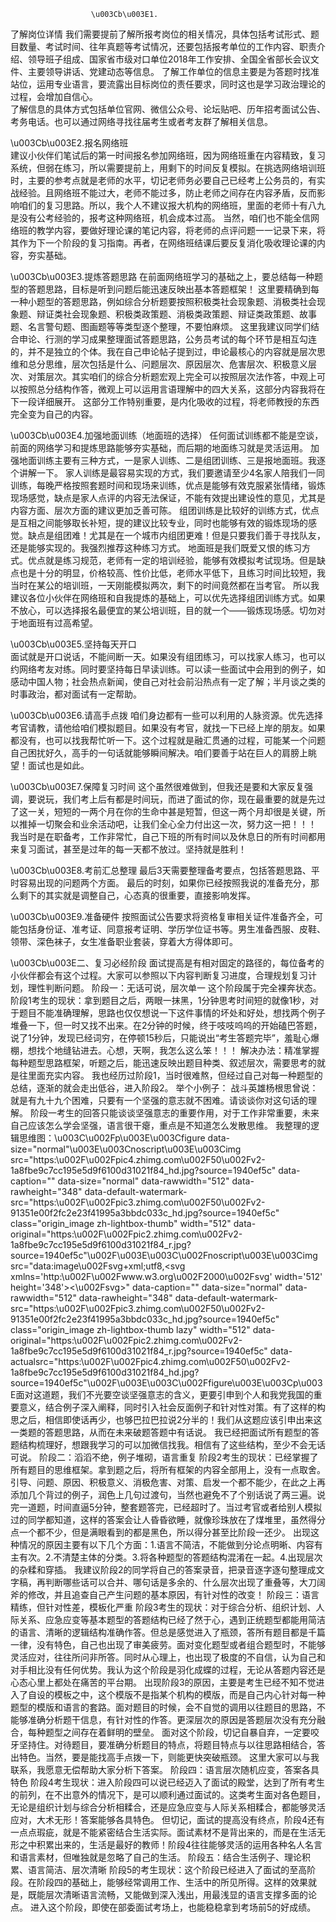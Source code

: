                       \u003Cb\u003E1.
了解岗位详情
我们需要提前了解所报考岗位的相关情况，具体包括考试形式、题目数量、考试时间、往年真题等考试情况，还要包括报考单位的工作内容、职责介绍、领导班子组成、国家省市级对口单位2018年工作安排、全国全省部长会议文件、主要领导讲话、党建动态等信息。
了解工作单位的信息主要是为答题时找准站位，运用专业语言，要流露出目标岗位的责任要求，同时这也是学习政治理论的过程，会增加自信心。                      
了解信息的具体方式包括单位官网、微信公众号、论坛贴吧、历年招考面试公告、考务电话。也可以通过网络寻找往届考生或者考友群了解相关信息。                     

 \u003Cb\u003E2.报名网络班                      
 建议小伙伴们笔试后的第一时间报名参加网络班，因为网络班重在内容精致，复习系统，但弱在练习，所以需要提前上，用剩下的时间反复模拟。在挑选网络培训班时，主要的参考点就是老师的水平，切记老师务必要自己已经考上公务员的，有实战经验。且网络班不能过大，老师不能过多，防止老师之间存在内容矛盾，反而影响咱们的复习思路。所以，我个人不建议报大机构的网络班，里面的老师十有八九是没有公考经验的，报考这种网络班，机会成本过高。                      当然，咱们也不能全信网络班的教学内容，要做好理论课的笔记内容，将老师的点评问题一一记录下来，将其作为下一个阶段的复习指南。再者，在网络班结课后要反复消化吸收理论课的内容，夯实基础。                      
 
 \u003Cb\u003E3.提炼答题思路                      在前面网络班学习的基础之上，要总结每一种题型的答题思路，目标是听到问题后能迅速反映出基本答题框架！                      这里要精确到每一种小题型的答题思路，例如综合分析题要按照积极类社会现象题、消极类社会现象题、辩证类社会现象题、积极类政策题、消极类政策题、辩证类政策题、故事题、名言警句题、图画题等等类型逐个整理，不要怕麻烦。                      这里我建议同学们结合申论、行测的学习成果整理面试答题思路，公务员考试的每个环节是相互勾连的，并不是独立的个体。我在自己申论帖子提到过，申论最核心的内容就是层次思维和总分思维，层次包括是什么、问题层次、原因层次、危害层次、积极意义层次、对策层次。其实咱们的综合分析题宏观上完全可以按照层次法作答，中观上可以按照总分结构作答，微观上可以运用言语理解中的四大关系，这部分内容我将在下一段详细展开。                      这部分工作特别重要，是内化吸收的过程，将老师教授的东西完全变为自己的内容。                      
 
 \u003Cb\u003E4.加强地面训练（地面班的选择）                      任何面试训练都不能是空谈，前面的网络学习和提炼思路能够夯实基础，而后期的地面练习就是灵活运用。                      加强地面训练主要有三种方式，一是家人训练、二是组团训练、三是报地面班。我逐个讲解一下。                      家人训练是最容易实现的方式，我们要邀请至少4名家人陪我们一同训练，每晚严格按照套题时间和现场来训练，优点是能够有效克服紧张情绪，锻炼现场感觉，缺点是家人点评的内容无法保证，不能有效提出建设性的意见，尤其是内容方面、层次方面的建议更加乏善可陈。                      组团训练是比较好的训练方式，优点是互相之间能够取长补短，提的建议比较专业，同时也能够有效的锻炼现场的感觉。缺点是组团难！尤其是在一个城市内组团更难！但是只要我们善于寻找队友，还是能够实现的。我强烈推荐这种练习方式。                      地面班是我们既爱又恨的练习方式。优点就是练习规范，老师有一定的培训经验，能够有效模拟考试现场。但是缺点也是十分的明显，价格较高、性价比低，老师水平低下，且练习时间比较短，我当时在某公的培训班，一天刚能模拟两次，剩下的时间竟然都在当考官。                      所以我建议各位小伙伴在网络班和自我提炼的基础上，可以优先选择组团训练方式。如果不放心，可以选择报名最便宜的某公培训班，目的就一个——锻炼现场感。切勿对于地面班有过高希望。                      
 
 
 \u003Cb\u003E5.坚持每天开口                      
 面试就是开口说话，不能间断一天。如果没有组团练习，可以找家人练习，也可以约网络考友对练。同时要坚持每日早读训练。可以读一些面试中会用到的例子，如感动中国人物；社会热点新闻，使自己对社会前沿热点有一定了解；半月谈之类的时事政治，都对面试有一定帮助。                      
 
 
 \u003Cb\u003E6.请高手点拨                      咱们身边都有一些可以利用的人脉资源。优先选择考官请教，请他给咱们模拟题目。如果没有考官，就找一下已经上岸的朋友。如果都没有，也可以找我帮忙听一下。这个过程就是融汇贯通的过程，可能某一个问题自己困扰好久，高手的一句话就能够瞬间解决。咱们要善于站在巨人的肩膀上眺望！面试也是如此。                      
 
 
 \u003Cb\u003E7.保障复习时间                      这个虽然很难做到，但我还是要和大家反复强调，要说玩，我们考上后有都是时间玩，而进了面试的你，现在最重要的就是先过了这一关，短短的一两个月在你的生命中甚是短暂，但这一两个月却很是关键，所以推掉一切聚会和业余活动吧，让我们全心全力付出这一次，努力这一把！！！                      我当时是在职备考，工作非常忙，自己下班的所有时间以及休息日的所有时间都用来复习面试，甚至是过年的每一天都不放过。坚持就是胜利！                      
 
 
 \u003Cb\u003E8.考前汇总整理                      最后3天需要整理备考要点，包括答题思路、平时容易出现的问题两个方面。                      最后的时刻，如果你已经按照我说的准备充分，那么剩下的其实就是调整自己，心态真的很重要，直接影响发挥。                      
 
 
 \u003Cb\u003E9.准备硬件                      按照面试公告要求将资格复审相关证件准备齐全，可能包括身份证、准考证、同意报考证明、学历学位证书等。男生准备西服、皮鞋、领带、深色袜子，女生准备职业套装，穿着大方得体即可。                      
 
 
 \u003Cb\u003E二、复习必经阶段                      面试提高是有相对固定的路径的，每位备考的小伙伴都会有这个过程。大家可以参照以下内容判断复习进度，合理规划复习计划，理性判断问题。                      阶段一：无话可说，层次单一                      这个阶段属于完全裸奔状态。                      阶段1考生的现状：拿到题目之后，两眼一抹黑，1分钟思考时间短的就像1秒，对于题目不能准确理解，思路也仅仅想说一下这件事情的坏处和好处，想找两个例子堆叠一下，但一时又找不出来。在2分钟的时候，终于吱吱呜呜的开始磕巴答题，说了1分钟，发现已经词穷，在停顿15秒后，只能说出“考生答题完毕”，羞耻心爆棚，想找个地缝钻进去。心想，天啊，我怎么这么笨！！！                      解决办法：精准掌握每种题型思路框架，听题之后，能迅速反映出题目种类、叙述层次，需要思考的就是往里面充实内容。                      我也经历过阶段1，当时很难熬，但经过自己对每一种题型的总结，逐渐的就会走出低谷，进入阶段2。                      举个小例子：                      战斗英雄杨根思曾说：就是有九十九个困难，只要有一个坚强的意志就不困难。请谈谈你对这句话的理解。                      阶段一考生的回答只能谈谈坚强意志的重要作用，对于工作非常重要，未来自己应该怎么学会坚强，语言很干瘪，重点是不知道怎么发散思维。                      我整理的逻辑思维图：\u003C\u002Fp\u003E\u003Cfigure data-size=\"normal\"\u003E\u003Cnoscript\u003E\u003Cimg src=\"https:\u002F\u002Fpic4.zhimg.com\u002F50\u002Fv2-1a8fbe9c7cc195e5d9f6100d31021f84_hd.jpg?source=1940ef5c\" data-caption=\"\" data-size=\"normal\" data-rawwidth=\"512\" data-rawheight=\"348\" data-default-watermark-src=\"https:\u002F\u002Fpic3.zhimg.com\u002F50\u002Fv2-91351e00f2fc2e23f41995a3bbdc033c_hd.jpg?source=1940ef5c\" class=\"origin_image zh-lightbox-thumb\" width=\"512\" data-original=\"https:\u002F\u002Fpic2.zhimg.com\u002Fv2-1a8fbe9c7cc195e5d9f6100d31021f84_r.jpg?source=1940ef5c\"\u002F\u003E\u003C\u002Fnoscript\u003E\u003Cimg src=\"data:image\u002Fsvg+xml;utf8,&lt;svg xmlns=&#39;http:\u002F\u002Fwww.w3.org\u002F2000\u002Fsvg&#39; width=&#39;512&#39; height=&#39;348&#39;&gt;&lt;\u002Fsvg&gt;\" data-caption=\"\" data-size=\"normal\" data-rawwidth=\"512\" data-rawheight=\"348\" data-default-watermark-src=\"https:\u002F\u002Fpic3.zhimg.com\u002F50\u002Fv2-91351e00f2fc2e23f41995a3bbdc033c_hd.jpg?source=1940ef5c\" class=\"origin_image zh-lightbox-thumb lazy\" width=\"512\" data-original=\"https:\u002F\u002Fpic2.zhimg.com\u002Fv2-1a8fbe9c7cc195e5d9f6100d31021f84_r.jpg?source=1940ef5c\" data-actualsrc=\"https:\u002F\u002Fpic4.zhimg.com\u002F50\u002Fv2-1a8fbe9c7cc195e5d9f6100d31021f84_hd.jpg?source=1940ef5c\"\u002F\u003E\u003C\u002Ffigure\u003E\u003Cp\u003E面对这道题，我们不光要空谈坚强意志的含义，更要引申到个人和我党我国的重要意义，结合例子深入阐释，同时引入社会反面例子和针对性对策。有了这样的构思之后，相信即使话再少，也够巴拉巴拉说2分半的！我们从这题应该引申出来这一类题的答题思路，从而在未来破题答题中有话说。                      我已经把面试所有题型的答题结构梳理好，想跟我学习的可以加微信找我。相信有了这些结构，至少不会无话可说。                      阶段二：滔滔不绝，例子堆砌，语言重复                      阶段2考生的现状：已经掌握了所有题目的思维框架。拿到题之后，将所有框架的内容全部用上，没有一点取舍。引导、问题、原因、积极意义、消极危害、对策、启发一个都不能少，在此之上再添加几个背过的例子，润色上几句过渡句，当然也避免不了个别话说了两三遍。说完一道题，时间直逼5分钟，整套题答完，已经超时了。当过考官或者给别人模拟过的同学都知道，这样的答案会让人昏昏欲睡，就像珍珠放在了煤堆里，虽然得分点一个都不少，但是满眼看到的都是黑色，所以得分甚至比阶段一还少。                      出现这种情况的原因主要有以下几个方面：1.语言不简洁，不能做到分论点明晰、内容有主有次。2.不清楚主体的分类。3.将各种题型的答题结构混淆在一起。4.出现层次的杂糅和穿插。                      我建议阶段2的同学将自己的答案录音，把录音逐字逐句整理成文字稿，再判断哪些话可以合并、哪句话是多余的、什么层次出现了重叠等，大刀阔斧的修改，并且追查自己产生问题的基本原因，有针对性的改变！                      阶段三：语言精练，但针对性差，模板化严重                      阶段3考生的现状：对于综合分析、组织计划、人际关系、应急应变等基本题型的答题结构已经了然于心，遇到正统题型都能用简洁的语言、清晰的逻辑结构准确作答。但总是感觉进入了瓶颈，答所有题目都是千篇一律，没有特色，自己也出现了审美疲劳。面对变化题型或者组合题型时，不能够灵活应对，往往所问非所答。同时从心理上，也出现了极度的不自信，认为自己和对手相比没有任何优势。我认为这个阶段是羽化成蝶的过程，无论从答题内容还是心态心里上都处在痛苦的平台期。                      出现阶段3的原因，主要是考生已经不知不觉进入了自设的模板之中，这个模版不是指某个机构的模版，而是自己内心针对每一种题型的模版和语言的套路。面对题目的时候，会不自觉的调用以往题目的思路，不能够准确分析题干信息，有针对性的作答。更深层次的原因是答题层次没有充分融合，每种题型之间存在着鲜明的壁垒。                      面对这个阶段，切记自暴自弃，一定要咬牙坚持住。对待题目，要准确分析题目的特点，将题目特点与以往思路相结合，答出特色。当然，要是能找高手点拨一下，则能更快突破瓶颈。                      这里大家可以与我联系，我愿意无偿帮助大家分析下答案。                      阶段四：语言层次随机应变，答案各具特色                      阶段4考生现状：进入阶段四可以说已经迈入了面试的殿堂，达到了所有考生的前列，在不出意外的情况下，是可以顺利通过面试的。这类考生面对各色题目，无论是组织计划与综合分析相糅合，还是应急应变与人际关系相糅合，都能够灵活应对，大术无形！答案能够各具特色。                      但切记，面试的提高没有终点，阶段4还有一点点瑕疵，就是不能紧密结合生活实际。面试素材不是背出来的，而是在生活无形之中积累出来的，生活是最好的教师！阶段4往往能够灵活的运用各种名人名言和语言素材，但唯独就是忽略了自己的生活。                      阶段五：结合生活例子、理论积累、语言简洁、层次清晰                      阶段5的考生现状：这个阶段已经进入了面试的至高阶段。在阶段四的基础上，能够经常调用工作、生活中的所见所得。这样的效果就是，既能层次清晰语言流畅，又能做到深入浅出，用最浅显的语言支撑多面的论点。                      进入这个阶段，即使在部委面试考场上，也能稳稳拿到考场前5的好成绩。
 
 
 
